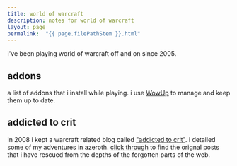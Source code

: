 ```yaml
---
title: world of warcraft
description: notes for world of warcraft
layout: page
permalink:  "{{ page.filePathStem }}.html"
---
```


i've been playing world of warcraft off and on since 2005.

## addons
a list of addons that i install while playing. i use [WowUp](https://wowup.io/) to manage and keep them up to date.

## addicted to crit
in 2008 i kept a warcraft related blog called <a href="addicted-to-crit.html">"addicted to crit"</a>. i detailed some of my adventures in azeroth. <a href="addicted-to-crit.html">click through</a> to find the orignal posts that i have rescued from the depths of the forgotten parts of the web.